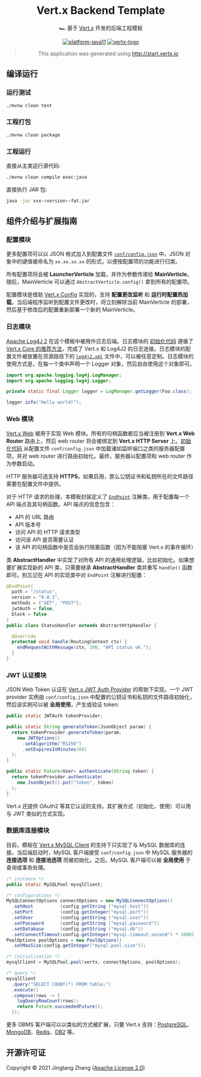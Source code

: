 <div align="center">

# Vert.x Backend Template

🏎️ 基于 [Vert.x](https://vertx.io/) 开发的后端工程模板

[![platform-java11](https://img.shields.io/badge/Java%2011-blue?style=for-the-badge&logo=java)](https://openjdk.java.net/projects/jdk/11/)
[![vertx-logo](https://img.shields.io/badge/Vert.x-purple?style=for-the-badge&logo=eclipsevertdotx)](https://vertx.io)

> This application was generated using http://start.vertx.io

</div>

## 编译运行

### 运行测试

```bash
./mvnw clean test
```

### 工程打包

```bash
./mvnw clean package
```

### 工程运行

直接从主类运行源代码:

```bash
./mvnw clean compile exec:java
```

直接执行 JAR 包:

```bash
java -jar xxx-<version>-fat.jar
```

## 组件介绍与扩展指南

### 配置模块

更多配置项可以以 JSON 格式加入到配置文件 [`conf/config.json`](conf/config.json) 中。JSON 对象中的键值被命名为 `xx.xx.xx.xx` 的形式，以便按配置项的功能进行归类。

所有配置项将会被 **LauncherVerticle** 加载，并作为参数传递给 **MainVerticle**。随后，MainVerticle 可以通过 `AbstractVerticle.config()` 拿到所有的配置项。

配置模块是借助 [Vert.x Config](https://vertx.io/docs/vertx-config/java/) 实现的，支持 **配置更改监听** 和 **运行时配置热加载**。当后端程序监听到配置文件更改时，将立刻解除当前 MainVerticle 的部署，然后基于修改后的配置重新部署一个新的 MainVerticle。

### 日志模块

[Apache Log4J 2](https://logging.apache.org/log4j/2.x/) 在这个模板中被用作日志后端。日志模块的 [初始化代码](src/main/java/cn/iot/zjt/backend/component/LoggerInitializer.java) 遵循了 [Vert.x Core 的推荐方法](https://vertx.io/docs/vertx-core/java/#_logging)，完成了 Vert.x 和 Log4J2 的日志连接。日志模块的配置文件被放置在资源路径下的 [`log4j2.xml`](src/main/resources/log4j2.xml) 文件中，可以被任意定制。日志模块的使用方式是，在每一个类中声明一个 Logger 对象，然后自由使用这个对象即可。

```java
import org.apache.logging.log4j.LogManager;
import org.apache.logging.log4j.Logger;

private static final Logger logger = LogManager.getLogger(Foo.class);

logger.info("Hello world!");
```

### Web 模块

[Vert.x Web](https://vertx.io/docs/vertx-web/java/) 被用于实现 Web 模块。所有的句柄函数都应当被注册到 **Vert.x Web Router** 路由上，然后 web router 将会被绑定到 **Vert.x HTTP Server** 上。[初始化代码](src/main/java/cn/iot/zjt/backend/component/WebServer.java) 从配置文件 `conf/config.json` 中加载诸如监听端口之类的服务器配置项，并对 web router 进行路由初始化。最终，服务器以配置项和 web router 作为参数启动。

HTTP 服务器可选支持 **HTTPS**。如果启用，那么公钥证书和私钥所在的文件路径需要在配置文件中提供。

对于 HTTP 请求的处理，本模板封装定义了 [`EndPoint`](src/main/java/cn/iot/zjt/backend/handler/annotation/EndPoint.java) 注解类，用于配置每一个 API 端点及其句柄函数。API 端点的信息包含：

- API 的 URL 路由
- API 版本号
- 访问 API 的 HTTP 请求类型
- 访问该 API 是否需要认证
- 该 API 的句柄函数中是否会执行阻塞函数（因为不能阻塞 Vert.x 的事件循环）

类 **AbstractHandler** 中实现了对所有 API 的通用处理逻辑，比如初始化。如果想要扩展实现新的 API 类，只需要继承 **AbstractHandler** 类并重写 `handle()` 函数即可。别忘记在 API 的实现类中对 `EndPoint` 注解进行配置：

```java
@EndPoint(
  path = "/status",
  version = "0.0.1",
  methods = {"GET", "POST"},
  jwtAuth = false,
  block = false
)
public class StatusHandler extends AbstractHttpHandler {

  @Override
  protected void handle(RoutingContext ctx) {
    endRequestWithMessage(ctx, 200, "API status ok.");
  }
}
```

### JWT 认证模块

JSON Web Token 认证在 [Vert.x JWT Auth Provider](https://vertx.io/docs/vertx-auth-jwt/java/) 的帮助下实现。一个 JWT provider 实例由 `conf/config.json` 中配置的公钥证书和私钥的文件路径初始化，然后该实例可以被 **全局使用**，产生或验证 token:

```java
public static JWTAuth tokenProvider;

public static String generateToken(JsonObject param) {
  return tokenProvider.generateToken(param,
    new JWTOptions()
      .setAlgorithm("RS256")
      .setExpiresInMinutes(60)
  );
}

public static Future<User> authenticate(String token) {
  return tokenProvider.authenticate(
    new JsonObject().put("token", token)
  );
}
```

Vert.x 还提供 OAuth2 等其它认证的支持。其扩展方式（初始化、使用）可以用与 JWT 类似的方式实现。

### 数据库连接模块

目前，模板在 [Vert.x MySQL Client](https://vertx.io/docs/vertx-mysql-client/java/) 的支持下只实现了与 MySQL 数据库的连接。当后端启动时，MySQL 客户端接受 `conf/config.json` 中 MySQL 服务器的 **连接选项** 和 **连接池选项** 而被初始化。之后，MySQL 客户端可以被 **全局使用** 于查询或事务处理。

```java
/* instance */
public static MySQLPool mysqlClient;

/* configurations */
MySQLConnectOptions connectOptions = new MySQLConnectOptions()
  .setHost          (config.getString ("mysql.host"))
  .setPort          (config.getInteger("mysql.port"))
  .setUser          (config.getString ("mysql.user"))
  .setPassword      (config.getString ("mysql.password"))
  .setDatabase      (config.getString ("mysql.db"))
  .setConnectTimeout(config.getInteger("mysql.timeout.second") * 1000);
PoolOptions poolOptions = new PoolOptions()
  .setMaxSize(config.getInteger("mysql.pool.size"));

/* initialization */
mysqlClient = MySQLPool.pool(vertx, connectOptions, poolOptions);

/* query */
mysqlClient
  .query("SELECT COUNT(*) FROM table;")
  .execute()
  .compose(rows -> {
    logQueryRowCount(rows);
    return Future.succeededFuture();
  });
```

更多 DBMS 客户端可以以类似的方式被扩展，只要 Vert.x 支持：[PostgreSQL](https://vertx.io/docs/vertx-pg-client/java/)、[MongoDB](https://vertx.io/docs/vertx-mongo-client/java/)、[Redis](https://vertx.io/docs/vertx-redis-client/java/)、[DB2](https://vertx.io/docs/vertx-db2-client/java/) 等。

## 开源许可证

Copyright © 2021 Jingtang Zhang ([Apache License 2.0](LICENSE))
